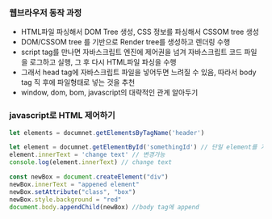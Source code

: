 ### 웹브라우저 동작 과정

- HTML파일 파싱해서 DOM Tree 생성, CSS 정보를 파싱해서 CSSOM tree 생성
- DOM/CSSOM tree 를 기반으로 Render tree를 생성하고 렌더링 수행
- script tag를 만나면 자바스크립트 엔진에 제어권을 넘겨 자바스크립트 코드 파일을 로그하고 실행, 그 후 다시 HTML파일 파싱을 수행
- 그래서 head tag에 자바스크립트 파일을 넣어두면 느려질 수 있음, 따라서 body tag 직 후에 파일형태로 넣는 것을 추천
- window, dom, bom, javascript의 대략적인 관계 알아두기

### javascript로 HTML 제어하기

```javascript
let elements = documnet.getElementsByTagName('header')
```

```javascript
let element = documnet.getElementById('somethingId') // 단일 element를 가져오는 것은 id로 가져오는 것 뿐
element.innerText = 'change text' // 변경가능
console.log(element.innerText) // change text
```

```javascript
const newBox = document.createElement("div")
newBox.innerText = "appened element"
newBox.setAttribute("class", "box")
newBox.style.background = "red"
document.body.appendChild(newBox) //body tag에 append
```
